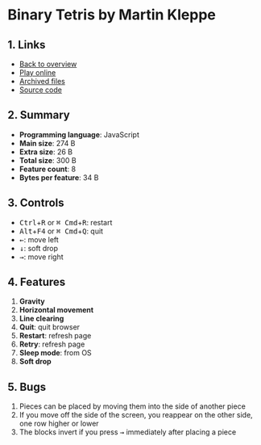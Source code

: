 # Binary Tetris by Martin Kleppe

## 1. Links

- [Back to overview](../README.md)
- [Play online](https://nineteendo.github.io/tetris4karchive/binary-tetris-2/archive)
- [Archived files](https://github.com/nineteendo/tetris4karchive/tree/main/binary-tetris-2/archive)
- [Source code](https://gist.github.com/aemkei/1672254)

## 2. Summary

- **Programming language**: JavaScript
- **Main size**: 274 B
- **Extra size**: 26 B
- **Total size**: 300 B
- **Feature count**: 8
- **Bytes per feature**: 34 B

## 3. Controls

- <kbd>Ctrl</kbd>+<kbd>R</kbd> or <kbd>⌘ Cmd</kbd>+<kbd>R</kbd>: restart
- <kbd>Alt</kbd>+<kbd>F4</kbd> or <kbd>⌘ Cmd</kbd>+<kbd>Q</kbd>: quit
- <kbd>←</kbd>: move left
- <kbd>↓</kbd>: soft drop
- <kbd>→</kbd>: move right

## 4. Features

1. **Gravity**
2. **Horizontal movement**
3. **Line clearing**
4. **Quit**: quit browser
5. **Restart**: refresh page
6. **Retry**: refresh page
7. **Sleep mode**: from OS
8. **Soft drop**

## 5. Bugs

1. Pieces can be placed by moving them into the side of another piece
2. If you move off the side of the screen, you reappear on the other side, one row higher or lower
3. The blocks invert if you press <kbd>→</kbd> immediately after placing a piece